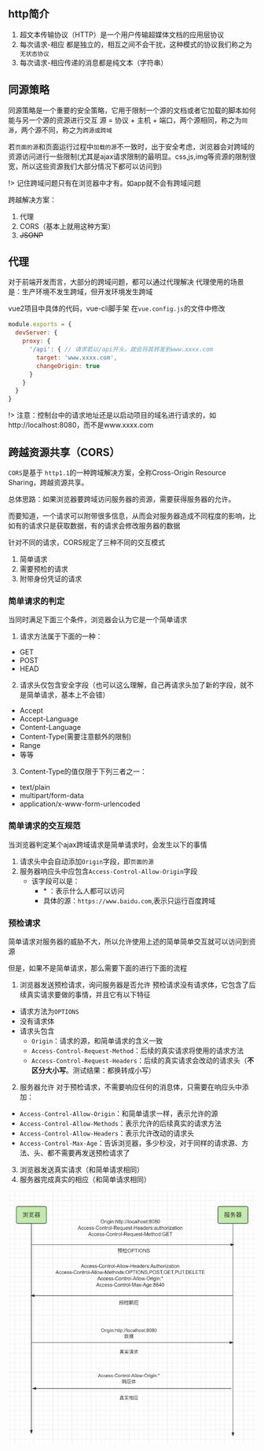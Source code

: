 ## http简介

1. 超文本传输协议（HTTP）是一个用户传输超媒体文档的应用层协议
2. 每次请求-相应 都是独立的，相互之间不会干扰，这种模式的协议我们称之为`无状态协议`
3. 每次请求-相应传递的消息都是纯文本（字符串）

## 同源策略
同源策略是一个重要的安全策略，它用于限制一个源的文档或者它加载的脚本如何能与另一个源的资源进行交互
源 = 协议 + 主机 + 端口，两个源相同，称之为`同源`，两个源不同，称之为`跨源或跨域`

若`页面的源`和页面运行过程中`加载的源`不一致时，出于安全考虑，浏览器会对跨域的资源访问进行一些限制(尤其是ajax请求限制的最明显。css,js,img等资源的限制很宽，所以这些资源我们大部分情况下都可以访问到)

!> 记住跨域问题只有在浏览器中才有。如app就不会有跨域问题

跨越解决方案：
1. 代理
2. CORS（基本上就用这种方案）
3. ~~JSONP~~

## 代理
对于前端开发而言，大部分的跨域问题，都可以通过代理解决
代理使用的场景是：生产环境不发生跨域，但开发环境发生跨域

vue2项目中具体的代码，vue-cli脚手架
在`vue.config.js`的文件中修改
```js
module.exports = {
  devServer: {
    proxy: {
      '/api': { // 请求若以/api开头，就会将其转发到www.xxxx.com
        target: 'www.xxxx.com',
        changeOrigin: true
      }
    }
  }
}
```
!> 注意：控制台中的请求地址还是以启动项目的域名进行请求的，如 http://localhost:8080，而不是www.xxxx.com

## 跨越资源共享（CORS）
`CORS`是基于 `http1.1`的一种跨域解决方案，全称Cross-Origin Resource Sharing，跨越资源共享。

总体思路：如果浏览器要跨域访问服务器的资源，需要获得服务器的允许。

而要知道，一个请求可以附带很多信息，从而会对服务器造成不同程度的影响，比如有的请求只是获取数据，有的请求会修改服务器的数据

针对不同的请求，CORS规定了三种不同的交互模式
1. 简单请求
2. 需要预检的请求
3. 附带身份凭证的请求

### 简单请求的判定
当同时满足下面三个条件，浏览器会认为它是一个简单请求
1. 请求方法属于下面的一种：
  - GET
  - POST
  - HEAD

2. 请求头仅包含安全字段（也可以这么理解，自己再请求头加了新的字段，就不是简单请求，基本上不会错）
  - Accept
  - Accept-Language
  - Content-Language
  - Content-Type(需要注意额外的限制)
  - Range
  - 等等
3. Content-Type的值仅限于下列三者之一：
  - text/plain
  - multipart/form-data
  - application/x-www-form-urlencoded

### 简单请求的交互规范
当浏览器判定某个ajax跨域请求是简单请求时，会发生以下的事情
1. 请求头中会自动添加`Origin`字段，即`页面的源`
2. 服务器响应头中应包含`Access-Control-Allow-Origin`字段
   - 该字段可以是：
     - \* ：表示什么人都可以访问
     - 具体的源：`https://www.baidu.com`,表示只运行百度跨域

### 预检请求
简单请求对服务器的威胁不大，所以允许使用上述的简单简单交互就可以访问到资源

但是，如果不是简单请求，那么需要下面的进行下面的流程
1. 浏览器发送预检请求，询问服务器是否允许
  预检请求没有请求体，它包含了后续真实请求要做的事情，并且它有以下特征
  - 请求方法为`OPTIONS`
  - 没有请求体
  - 请求头包含
    - `Origin`：请求的源，和简单请求的含义一致
    - `Access-Control-Request-Method`：后续的真实请求将使用的请求方法
    - `Access-Control-Request-Headers`：后续的真实请求会改动的请求头（**不区分大小写**。测试结果：都换转成小写）
2. 服务器允许
  对于预检请求，不需要响应任何的消息体，只需要在响应头中添加：
  - `Access-Control-Allow-Origin`：和简单请求一样，表示允许的源
  - `Access-Control-Allow-Methods`：表示允许的后续真实的请求方法
  - `Access-Control-Allow-Headers`：表示允许改动的请求头
  - `Access-Control-Max-Age`：告诉浏览器，多少秒没，对于同样的请求源、方法、头、都不需要再发送预检请求了
3. 浏览器发送真实请求（和简单请求相同）
4. 服务器完成真实的相应（和简单请求相同）

![预检请求](../../picture/http/预检请求.png)